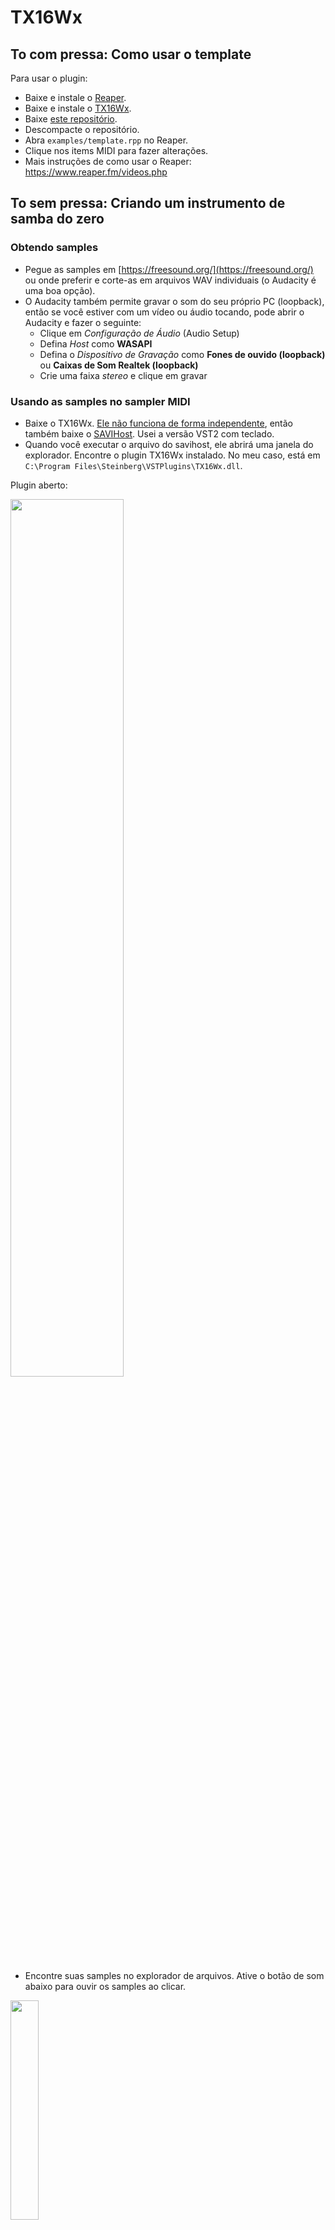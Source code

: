 # TX16Wx

## To com pressa: Como usar o template

Para usar o plugin:

- Baixe e instale o [Reaper](https://www.reaper.fm/download.php).
- Baixe e instale o [TX16Wx](https://www.tx16wx.com/download/).
- Baixe [este repositório](https://github.com/brunomariz/tx16wx/archive/refs/heads/main.zip).
- Descompacte o repositório.
- Abra `examples/template.rpp` no Reaper.
- Clique nos items MIDI para fazer alterações.
- Mais instruções de como usar o Reaper: https://www.reaper.fm/videos.php

## To sem pressa: Criando um instrumento de samba do zero

### Obtendo samples

- Pegue as samples em [https://freesound.org/](https://freesound.org/) ou onde preferir e corte-as em arquivos WAV individuais (o Audacity é uma boa opção).
- O Audacity também permite gravar o som do seu próprio PC (loopback), então se você estiver com um vídeo ou áudio tocando, pode abrir o Audacity e fazer o seguinte:
  - Clique em *Configuração de Áudio* (Audio Setup)
  - Defina *Host* como **WASAPI**
  - Defina o *Dispositivo de Gravação* como **Fones de ouvido (loopback)** ou **Caixas de Som Realtek (loopback)**
  - Crie uma faixa *stereo* e clique em gravar

### Usando as samples no sampler MIDI

- Baixe o TX16Wx. [Ele não funciona de forma independente](https://www.tx16wx.com/f-a-q/), então também baixe o [SAVIHost](https://www.hermannseib.com/english/savihost.htm). Usei a versão VST2 com teclado.
- Quando você executar o arquivo do savihost, ele abrirá uma janela do explorador. Encontre o plugin TX16Wx instalado. No meu caso, está em `C:\Program Files\Steinberg\VSTPlugins\TX16Wx.dll`.

Plugin aberto:

<img src="img/image.png" width="60%">

- Encontre suas samples no explorador de arquivos. Ative o botão de som abaixo para ouvir os samples ao clicar.

<img src="img/image-1.png" width="30%">

- Abra a aba **Regions** e arraste os samples para lá. Eles serão mapeados para teclas MIDI.

<img src="img/image-2.png" width="60%">

- Na aba **Groups**, altere o modo para **Oneshot** para que o som toque inteiro ao pressionar a tecla MIDI, ao invés de cortar de acordo com a duração da nota.

- Na aba **Groups**, é possível definir o modo de polifonia. `Poly` é o modo padrão, que faz com que cada tecla toque uma nova voz. O modo `Mono` faz com que ao tocar uma tecla o último som pare, como em instrumentos monofônicos. Isso pode ser usado para evitar sobreposição de notas em uma única boca do agogô, por exemplo, colocando os sons de cada boca em um grupo separado (mais realista e mais trabalho), ou simplesmente deixando todo o agogô monofônico (opção menos realista, menos trabalho). Segundo [o manual do TX16Wx](https://www.tx16wx.com/download/), modo `Legato` serve para bends.
- A aba **Waves** pode ser usada para cortar os samples, mas usamos o Audacity para isso.

- Para adicionar mais instrumentos, clique com o botão direito em uma área vazia do plugin e selecione **New Slot**.
- O novo slot pode estar usando o mesmo programa que você acabou de criar. Nesse caso, clique no ícone de engrenagem e selecione **New Program**.

Programa duplicado:

<img src="img/image-3.png" width="60%">

Novo programa:

<img src="img/image-4.png" width="60%">

- Para excluir um programa ou slot, clique com o botão direito e escolha a opção desejada. Note que excluir o slot remove apenas o slot, mas o programa pode ser reaberto a partir de um novo slot selecionando-o no menu de nome do programa.

<img src="img/image-5.png" width="60%">

- Também é possível adicionar todos os sons em um único programa e criar diferentes grupos para organização ou aplicação de regras distintas.

<img src="img/image-6.png" width="60%">

### Exportando o programa

- Quando terminar de adicionar os sons ao instrumento, você pode exportar o programa em `Plugin > Save Program`. Se usou múltiplos programas, exporte o banco completo em `Plugin > Save Bank`. Certifique-se de escolher uma pasta, pois isso pode gerar vários arquivos.

## Importando o instrumento na DAW

- Agora que você tem o programa ou banco criado, abra sua DAW (Pro Tools Intro e [Reaper](https://www.reaper.fm/download.php) são boas opções gratuitas).
- Na DAW, crie uma faixa de instrumento *stereo* e insira o TX16Wx como plugin. No Pro Tools, pressione `Ctrl+Shift+N`, crie a faixa de instrumento e adicione o plugin como insert.
- Clique em **Load Program** e selecione o programa que você criou.
- Abra o editor MIDI da faixa e adicione as notas correspondentes aos sons.

Certifique-se de que seu teclado MIDI ou item MIDI esteja enviando para o canal correto (geralmente canal 1 por padrão).

> **Nota:** os números das oitavas na DAW podem não coincidir com os do plugin TX16Wx.

<img src="img/image-7.png" width="60%">

### Reaper

- Pressione `Ctrl+T` para criar uma nova faixa, e clique no botão **FX** na faixa para buscar pelo plugin TX16Wx.

- Certifique-se de que o `.dll` (VST2 ou VST3) está em uma pasta que o Reaper escaneia para plugins.

- Pastas comuns de plugins VST:

  - `C:\Program Files\VSTPlugins`
  - `C:\Program Files\Common Files\VST3`
  - `C:\Program Files\Steinberg\VSTPlugins`

- Se o TX16Wx for um `.dll` na pasta "Steinberg", o Reaper pode usá-lo — apenas aponte o Reaper para essa pasta (provavelmente já está, por padrão).

- Defina a entrada da faixa para **MIDI (todos os canais)**

- Desenhe ou grave notas MIDI que correspondam às zonas mapeadas no TX16Wx.
